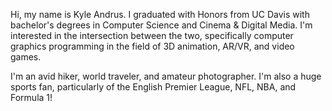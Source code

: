Hi, my name is Kyle Andrus. I graduated with Honors from UC Davis with bachelor's degrees in Computer Science and Cinema & Digital Media. I'm interested in the intersection between the two, specifically computer graphics programming in the field of 3D animation, AR/VR, and video games.

I'm an avid hiker, world traveler, and amateur photographer. I'm also a huge sports fan, particularly of the English Premier League, NFL, NBA, and Formula 1!

<!---
kwandrus/kwandrus is a ✨ special ✨ repository because its `README.md` (this file) appears on your GitHub profile.
You can click the Preview link to take a look at your changes.
--->
